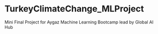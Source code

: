 # TurkeyClimateChange_MLProject
Mini Final Project for Aygaz Machine Learning Bootcamp lead by Global AI Hub
